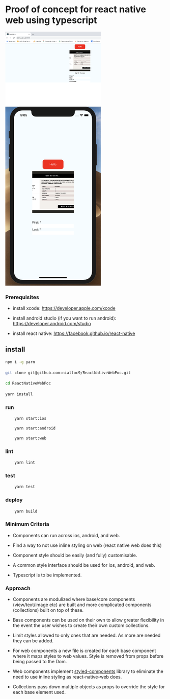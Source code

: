 # Proof of concept for react native web using typescript

<img src="https://raw.githubusercontent.com/nialloc9/ReactNativeWebPoc/master/screenshots/web.png" alt='web' width="300" display="inline-block">

<img src="https://raw.githubusercontent.com/nialloc9/ReactNativeWebPoc/master/screenshots/ios.png" alt='ios' width="300">

### Prerequisites

- install xcode: <a href="https://developer.apple.com/xcode">https://developer.apple.com/xcode</a>

- install android studio (if you want to run android): <a href="https://developer.android.com/studio">https://developer.android.com/studio</a>

- install react native: <a href="https://facebook.github.io/react-native">https://facebook.github.io/react-native</a> 

## install

```sh
npm i -g yarn

git clone git@github.com:nialloc9/ReactNativeWebPoc.git

cd ReactNativeWebPoc

yarn install
```

### run

```sh
    yarn start:ios
```

```sh
    yarn start:android
```

```sh
    yarn start:web
```

### lint

```sh
    yarn lint
```

### test

```sh
    yarn test
```

### deploy

```sh
    yarn build
```

### Minimum Criteria

- Components can run across ios, android, and web.

- Find a way to not use inline styling on web (react native web does this)

- Component style should be easily (and fully) customisable.

- A common style interface should be used for ios, android, and web.

- Typescript is to be implemented.



### Approach

- Components are modulized where base/core components (view/text/image etc) are built and more complicated components (collections) built on top of these.

- Base components can be used on their own to allow greater flexibility in the event the user wishes to create their own custom collections.

- Limit styles allowed to only ones that are needed. As more are needed they can be added.

- For web components a new file is created for each base component where it maps styles to web values. Style is removed from props before being passed to the Dom.

- Web components implement <a href="https://www.styled-components.com/docs/api">styled-components</a> library to eliminate the need to use inline styling as react-native-web does.

- Collections pass down multiple objects as props to override the style for each base element used.